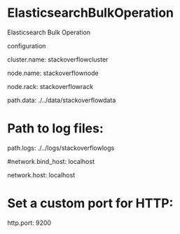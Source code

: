 # ElasticsearchBulkOperation
Elasticsearch Bulk Operation


configuration

cluster.name: stackoverflowcluster

node.name: stackoverflownode

node.rack: stackoverflowrack

path.data: ./../data/stackoverflowdata

# Path to log files:

path.logs: ./../logs/stackoverflowlogs

#network.bind_host: localhost

network.host: localhost

# Set a custom port for HTTP:

http.port: 9200
